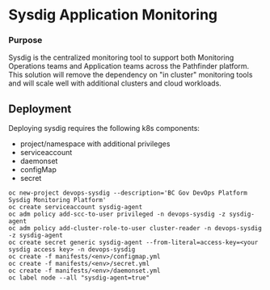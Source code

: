 # Sysdig Application Monitoring

### Purpose
Sysdig is the centralized monitoring tool to support both Monitoring Operations teams and Application teams across the Pathfinder platform. This solution will remove the dependency on "in cluster" monitoring tools and will scale well with additional clusters and cloud workloads. 


## Deployment
Deploying sysdig requires the following k8s components: 
- project/namespace with additional privileges
- serviceaccount
- daemonset
- configMap
- secret

```
oc new-project devops-sysdig --description='BC Gov DevOps Platform Sysdig Monitoring Platform'
oc create serviceaccount sysdig-agent
oc adm policy add-scc-to-user privileged -n devops-sysdig -z sysdig-agent
oc adm policy add-cluster-role-to-user cluster-reader -n devops-sysdig -z sysdig-agent
oc create secret generic sysdig-agent --from-literal=access-key=<your sysdig access key> -n devops-sysdig
oc create -f manifests/<env>/configmap.yml
oc create -f manifests/<env>/secret.yml
oc create -f manifests/<env>/daemonset.yml
oc label node --all "sysdig-agent=true"
```





